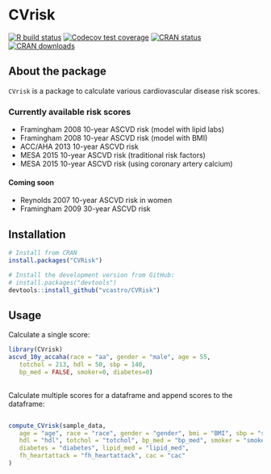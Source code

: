 
# CVrisk

<!-- badges: start -->
[![R build status](https://github.com/vcastro/CVrisk/workflows/R-CMD-check/badge.svg)](https://github.com/vcastro/CVrisk/actions)
[![Codecov test coverage](https://codecov.io/gh/vcastro/CVrisk/branch/master/graph/badge.svg)](https://codecov.io/gh/vcastro/CVrisk?branch=master)
[![CRAN status](https://www.r-pkg.org/badges/version/CVrisk)](https://CRAN.R-project.org/package=CVrisk)
[![CRAN downloads](https://cranlogs.r-pkg.org/badges/grand-total/CVrisk)](https://CRAN.R-project.org/package=CVrisk)
<!-- badges: end -->


## About the package

`CVrisk` is a  package to calculate various cardiovascular disease risk scores. 

### Currently available risk scores

- Framingham 2008 10-year ASCVD risk (model with lipid labs)
- Framingham 2008 10-year ASCVD risk (model with BMI)
- ACC/AHA 2013 10-year ASCVD risk 
- MESA 2015 10-year ASCVD risk (traditional risk factors)
- MESA 2015 10-year ASCVD risk (using coronary artery calcium)


#### Coming soon

- Reynolds 2007 10-year ASCVD risk in women
- Framingham 2009 30-year ASCVD risk

## Installation

``` r
# Install from CRAN
install.packages("CVRisk")

# Install the development version from GitHub:
# install.packages("devtools")
devtools::install_github("vcastro/CVRisk")
```

## Usage

Calculate a single score:

``` r
library(CVrisk)
ascvd_10y_accaha(race = "aa", gender = "male", age = 55, 
   totchol = 213, hdl = 50, sbp = 140, 
   bp_med = FALSE, smoker=0, diabetes=0)
   
```

Calculate multiple scores for a dataframe and append scores to the
dataframe:

``` r

compute_CVrisk(sample_data,
   age = "age", race = "race", gender = "gender", bmi = "BMI", sbp = "sbp",
   hdl = "hdl", totchol = "totchol", bp_med = "bp_med", smoker = "smoker",
   diabetes = "diabetes", lipid_med = "lipid_med",
   fh_heartattack = "fh_heartattack", cac = "cac"
)

```

